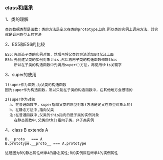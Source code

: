 ### class和继承
1、类的理解
```
类的数据类型是函数；类的方法是定义在类的prototype上的,所以类的实例上调用方法，其实就是调用原型上的方法
```
2、ES5和ES6的比较
```
ES5:先创造子类的实例对象，然后再将父类的方法添加到this上面
ES6:先创建父类的实例对象this,然后再用子类的构造函数修饰this
    所以在子类的构造函数中先调用super()方法，再使用this关键字
```
3、super的使用
```
1)super作为函数,为父类的构造函数
因为super作为构造函数，所以只能在子类的构造函数中，在其他地方会报错的

2)super作为对象
  a、在普通函数中，super指向父类的原型对象(方法是定义在原型对象上的)
  b、在静态方法中,指向父类
  注:在普通函数中,父类的this指向的是子类的实例对象
    在静态函数中,父类的this指向子类，非子类实例
```

4、class B extends A
```
B.__proto__ === A
B.prototype.__proto__ === A.prototype

这是因为B的静态属性继承A的静态属性;B的实例属性继承A的实例属性
```
    
